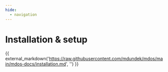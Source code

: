 ```yaml
---
hide:
  - navigation
---
```


# Installation & setup

{{ external_markdown('https://raw.githubusercontent.com/mdundek/mdos/main/mdos-docs/installation.md', '') }}